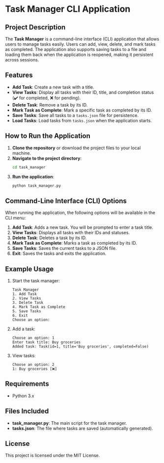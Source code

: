 # Task Manager CLI Application

## Project Description
The **Task Manager** is a command-line interface (CLI) application that allows users to manage tasks easily. Users can add, view, delete, and mark tasks as completed. The application also supports saving tasks to a file and loading them back when the application is reopened, making it persistent across sessions.

## Features
- **Add Task**: Create a new task with a title.
- **View Tasks**: Display all tasks with their ID, title, and completion status (✔️ for completed, ❌ for pending).
- **Delete Task**: Remove a task by its ID.
- **Mark Task as Complete**: Mark a specific task as completed by its ID.
- **Save Tasks**: Save all tasks to a `tasks.json` file for persistence.
- **Load Tasks**: Load tasks from `tasks.json` when the application starts.

## How to Run the Application
1. **Clone the repository** or download the project files to your local machine.
2. **Navigate to the project directory**:
    ```bash
    cd task_manager
    ```
3. **Run the application**:
    ```bash
    python task_manager.py
    ```

## Command-Line Interface (CLI) Options
When running the application, the following options will be available in the CLI menu:

1. **Add Task**: Adds a new task. You will be prompted to enter a task title.
2. **View Tasks**: Displays all tasks with their IDs and statuses.
3. **Delete Task**: Deletes a task by its ID.
4. **Mark Task as Complete**: Marks a task as completed by its ID.
5. **Save Tasks**: Saves the current tasks to a JSON file.
6. **Exit**: Saves the tasks and exits the application.

## Example Usage
1. Start the task manager:
    ```
    Task Manager
    1. Add Task
    2. View Tasks
    3. Delete Task
    4. Mark Task as Complete
    5. Save Tasks
    6. Exit
    Choose an option: 
    ```
2. Add a task:
    ```
    Choose an option: 1
    Enter task title: Buy groceries
    Added task: Task(id=1, title='Buy groceries', completed=False)
    ```
3. View tasks:
    ```
    Choose an option: 2
    1: Buy groceries [❌]
    ```

## Requirements
- Python 3.x

## Files Included
- **task_manager.py**: The main script for the task manager.
- **tasks.json**: The file where tasks are saved (automatically generated).

## License
This project is licensed under the MIT License.

